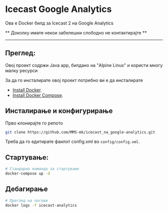 # Icecast Google Analytics

Ова е Docker билд за Icecast 2 на Google Analytics

** Доколку имате некои забелешки слободно не контактирајте **

--------------------------

## Преглед:

Овој проект содржи Java app, билдано на "Alpine Linux" и користи многу малку ресурси

За да го инсталирате овој проект потребно ви е да инсталирате 

 - [Install Docker](https://www.docker.com/get-started).
 - [Install Docker Compose](https://docs.docker.com/compose/install/).

## Инсталирање и конфигурирање

Прво клонирајте го репото

```bash
git clone https://github.com/MMS-mk/icecast_na_google-analytics.git
```
Треба да го едитирате фаилот config.xml во `config/config.xml`.

## Стартување:

```bash
# Стандарна команда за стартување
docker-compose up -d

```

## Дебагирање

```bash
# Преглед на логови
docker logs -f icecast-analytics
```

